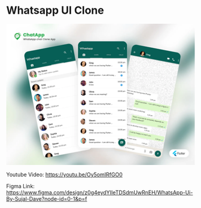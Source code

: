 # Whatsapp UI Clone

<img src="./Flutter Whatsapp UI.webp" alt="Flutter Whatsapp UI"/>

Youtube Video: https://youtu.be/Oy5omIRfGO0

Figma Link: https://www.figma.com/design/z0g4eydYIIeTDSdmUwRnEH/WhatsApp-Ui-By-Sujal-Dave?node-id=0-1&p=f
